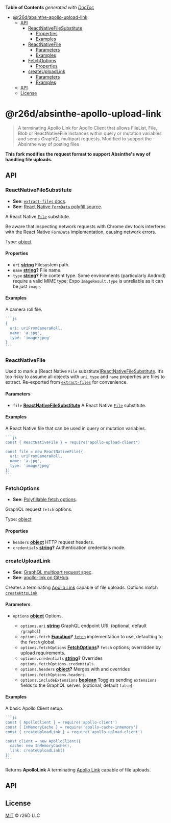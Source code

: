 <!-- START doctoc generated TOC please keep comment here to allow auto update -->
<!-- DON'T EDIT THIS SECTION, INSTEAD RE-RUN doctoc TO UPDATE -->
**Table of Contents**  *generated with [DocToc](https://github.com/thlorenz/doctoc)*

- [@r26d/absinthe-apollo-upload-link](#r26dabsinthe-apollo-upload-link)
  - [API](#api)
    - [ReactNativeFileSubstitute](#reactnativefilesubstitute)
      - [Properties](#properties)
      - [Examples](#examples)
    - [ReactNativeFile](#reactnativefile)
      - [Parameters](#parameters)
      - [Examples](#examples-1)
    - [FetchOptions](#fetchoptions)
      - [Properties](#properties-1)
    - [createUploadLink](#createuploadlink)
      - [Parameters](#parameters-1)
      - [Examples](#examples-2)
  - [API](#api-1)
  - [License](#license)

<!-- END doctoc generated TOC please keep comment here to allow auto update -->

# @r26d/absinthe-apollo-upload-link

> A terminating Apollo Link for Apollo Client that allows FileList, File, Blob or ReactNativeFile instances within query or mutation variables and sends GraphQL multipart requests. Modified to support the Absinthe way of posting files

**This fork modifies the request format to support Absinthe's way of handling file uploads.**

## API

<!-- Generated by documentation.js. Update this documentation by updating the source code. -->

### ReactNativeFileSubstitute

*   **See**: [`extract-files` docs](https://github.com/jaydenseric/extract-files#type-reactnativefilesubstitute).
*   **See**: [React Native `FormData` polyfill source](https://github.com/facebook/react-native/blob/v0.45.1/Libraries/Network/FormData.js#L34).

A React Native [`File`](https://developer.mozilla.org/docs/web/api/file)
substitute.

Be aware that inspecting network requests with Chrome dev tools interferes
with the React Native `FormData` implementation, causing network errors.

Type: [object](https://developer.mozilla.org/docs/Web/JavaScript/Reference/Global_Objects/Object)

#### Properties

*   `uri` **[string](https://developer.mozilla.org/docs/Web/JavaScript/Reference/Global_Objects/String)** Filesystem path.
*   `name` **[string](https://developer.mozilla.org/docs/Web/JavaScript/Reference/Global_Objects/String)?** File name.
*   `type` **[string](https://developer.mozilla.org/docs/Web/JavaScript/Reference/Global_Objects/String)?** File content type. Some environments (particularly Android) require a valid MIME type; Expo `ImageResult.type` is unreliable as it can be just `image`.

#### Examples

A camera roll file.

````javascript
```js
{
  uri: uriFromCameraRoll,
  name: 'a.jpg',
  type: 'image/jpeg'
}
```
````

### ReactNativeFile

Used to mark a
\[React Native `File` substitute][ReactNativeFileSubstitute](#reactnativefilesubstitute).
It’s too risky to assume all objects with `uri`, `type` and `name` properties
are files to extract. Re-exported from [`extract-files`](https://npm.im/extract-files)
for convenience.

#### Parameters

*   `file` **[ReactNativeFileSubstitute](#reactnativefilesubstitute)** A React Native [`File`](https://developer.mozilla.org/docs/web/api/file) substitute.

#### Examples

A React Native file that can be used in query or mutation variables.

````javascript
```js
const { ReactNativeFile } = require('apollo-upload-client')

const file = new ReactNativeFile({
  uri: uriFromCameraRoll,
  name: 'a.jpg',
  type: 'image/jpeg'
})
```
````

### FetchOptions

*   **See**: [Polyfillable fetch options](https://github.github.io/fetch#options).

GraphQL request `fetch` options.

Type: [object](https://developer.mozilla.org/docs/Web/JavaScript/Reference/Global_Objects/Object)

#### Properties

*   `headers` **[object](https://developer.mozilla.org/docs/Web/JavaScript/Reference/Global_Objects/Object)** HTTP request headers.
*   `credentials` **[string](https://developer.mozilla.org/docs/Web/JavaScript/Reference/Global_Objects/String)?** Authentication credentials mode.

### createUploadLink

*   **See**: [GraphQL multipart request spec](https://github.com/jaydenseric/graphql-multipart-request-spec).
*   **See**: [apollo-link on GitHub](https://github.com/apollographql/apollo-link).

Creates a terminating [Apollo Link](https://apollographql.com/docs/link)
capable of file uploads. Options match [`createHttpLink`](https://apollographql.com/docs/link/links/http#options).

#### Parameters

*   `options` **[object](https://developer.mozilla.org/docs/Web/JavaScript/Reference/Global_Objects/Object)** Options.

    *   `options.uri` **[string](https://developer.mozilla.org/docs/Web/JavaScript/Reference/Global_Objects/String)** GraphQL endpoint URI. (optional, default `/graphql`)
    *   `options.fetch` **[Function](https://developer.mozilla.org/docs/Web/JavaScript/Reference/Statements/function)?** [`fetch`](https://fetch.spec.whatwg.org) implementation to use, defaulting to the `fetch` global.
    *   `options.fetchOptions` **[FetchOptions](#fetchoptions)?** `fetch` options; overridden by upload requirements.
    *   `options.credentials` **[string](https://developer.mozilla.org/docs/Web/JavaScript/Reference/Global_Objects/String)?** Overrides `options.fetchOptions.credentials`.
    *   `options.headers` **[object](https://developer.mozilla.org/docs/Web/JavaScript/Reference/Global_Objects/Object)?** Merges with and overrides `options.fetchOptions.headers`.
    *   `options.includeExtensions` **[boolean](https://developer.mozilla.org/docs/Web/JavaScript/Reference/Global_Objects/Boolean)** Toggles sending `extensions` fields to the GraphQL server. (optional, default `false`)

#### Examples

A basic Apollo Client setup.

````javascript
```js
const { ApolloClient } = require('apollo-client')
const { InMemoryCache } = require('apollo-cache-inmemory')
const { createUploadLink } = require('apollo-upload-client')

const client = new ApolloClient({
  cache: new InMemoryCache(),
  link: createUploadLink()
})
```
````

Returns **ApolloLink** A terminating [Apollo Link](https://apollographql.com/docs/link) capable of file uploads.

## API

## License

[MIT](LICENSE.txt) :copyright:  r26D LLC
